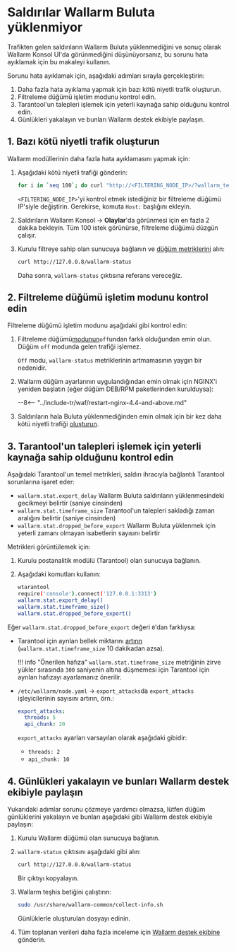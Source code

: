 # Saldırılar Wallarm Buluta yüklenmiyor

Trafikten gelen saldırıların Wallarm Buluta yüklenmediğini ve sonuç olarak Wallarm Konsol UI'da görünmediğini düşünüyorsanız, bu sorunu hata ayıklamak için bu makaleyi kullanın.

Sorunu hata ayıklamak için, aşağıdaki adımları sırayla gerçekleştirin:

1. Daha fazla hata ayıklama yapmak için bazı kötü niyetli trafik oluşturun.
1. Filtreleme düğümü işletim modunu kontrol edin.
1. Tarantool'un talepleri işlemek için yeterli kaynağa sahip olduğunu kontrol edin.
1. Günlükleri yakalayın ve bunları Wallarm destek ekibiyle paylaşın.

## 1. Bazı kötü niyetli trafik oluşturun

Wallarm modüllerinin daha fazla hata ayıklamasını yapmak için:

1. Aşağıdaki kötü niyetli trafiği gönderin:

    ```bash
    for i in `seq 100`; do curl "http://<FILTERING_NODE_IP>/?wallarm_test_xxxx=union+select+$i"; sleep 1; done
    ```

    `<FILTERING_NODE_IP>`'yi kontrol etmek istediğiniz bir filtreleme düğümü IP'siyle değiştirin. Gerekirse, komuta `Host:` başlığını ekleyin.
1. Saldırıların Wallarm Konsol → **Olaylar**'da görünmesi için en fazla 2 dakika bekleyin. Tüm 100 istek görünürse, filtreleme düğümü düzgün çalışır.
1. Kurulu filtreye sahip olan sunucuya bağlanın ve [düğüm metriklerini](../admin-en/monitoring/intro.md) alın:

    ```bash
    curl http://127.0.0.8/wallarm-status
    ```

    Daha sonra, `wallarm-status` çıktısına referans vereceğiz.

## 2. Filtreleme düğümü işletim modunu kontrol edin

Filtreleme düğümü işletim modunu aşağıdaki gibi kontrol edin:

1. Filtreleme düğümü[modunun](../admin-en/configure-wallarm-mode.md)`off`undan farklı olduğundan emin olun. Düğüm `off` modunda gelen trafiği işlemez.

    `Off` modu, `wallarm-status` metriklerinin artmamasının yaygın bir nedenidir.
1. Wallarm düğüm ayarlarının uygulandığından emin olmak için NGINX'i yeniden başlatın (eğer düğüm DEB/RPM paketlerinden kurulduysa):

    --8<-- "../include-tr/waf/restart-nginx-4.4-and-above.md"
1. Saldırıların hala Buluta yüklenmediğinden emin olmak için bir kez daha kötü niyetli trafiği [oluşturun](#1-generate-some-malicious-traffic).

## 3. Tarantool'un talepleri işlemek için yeterli kaynağa sahip olduğunu kontrol edin

Aşağıdaki Tarantool'un temel metrikleri, saldırı ihracıyla bağlantılı Tarantool sorunlarına işaret eder:

* `wallarm.stat.export_delay` Wallarm Buluta saldırıların yüklenmesindeki gecikmeyi belirtir (saniye cinsinden)
* `wallarm.stat.timeframe_size` Tarantool'un talepleri sakladığı zaman aralığını belirtir (saniye cinsinden)
* `wallarm.stat.dropped_before_export` Wallarm Buluta yüklenmek için yeterli zamanı olmayan isabetlerin sayısını belirtir

Metrikleri görüntülemek için:

1. Kurulu postanalitik modülü (Tarantool) olan sunucuya bağlanın.
1. Aşağıdaki komutları kullanın:

    ```bash
    wtarantool
    require('console').connect('127.0.0.1:3313')
    wallarm.stat.export_delay()
    wallarm.stat.timeframe_size()
    wallarm.stat.dropped_before_export()
    ```

Eğer `wallarm.stat.dropped_before_export` değeri `0`'dan farklıysa:

* Tarantool için ayrılan bellek miktarını [artırın](../admin-en/configuration-guides/allocate-resources-for-node.md#tarantool) (`wallarm.stat.timeframe_size` 10 dakikadan azsa).

    !!! info "Önerilen hafıza"
        `wallarm.stat.timeframe_size` metriğinin zirve yükler sırasında `300` saniyenin altına düşmemesi için Tarantool için ayrılan hafızayı ayarlamanız önerilir.

* `/etc/wallarm/node.yaml` → `export_attacks`da `export_attacks` işleyicilerinin sayısını artırın, örn.:

    ```yaml
    export_attacks:
      threads: 5
      api_chunk: 20
    ```

    `export_attacks` ayarları varsayılan olarak aşağıdaki gibidir:

    * `threads: 2`
    * `api_chunk: 10` 

## 4. Günlükleri yakalayın ve bunları Wallarm destek ekibiyle paylaşın

Yukarıdaki adımlar sorunu çözmeye yardımcı olmazsa, lütfen düğüm günlüklerini yakalayın ve bunları aşağıdaki gibi Wallarm destek ekibiyle paylaşın:

1. Kurulu Wallarm düğümü olan sunucuya bağlanın.
1. `wallarm-status` çıktısını aşağıdaki gibi alın:

    ```bash
    curl http://127.0.0.8/wallarm-status
    ```

    Bir çıktıyı kopyalayın.
1. Wallarm teşhis betiğini çalıştırın:

    ```bash
    sudo /usr/share/wallarm-common/collect-info.sh
    ```

    Günlüklerle oluşturulan dosyayı edinin.
1. Tüm toplanan verileri daha fazla inceleme için [Wallarm destek ekibine](mailto:support@wallarm.com) gönderin.